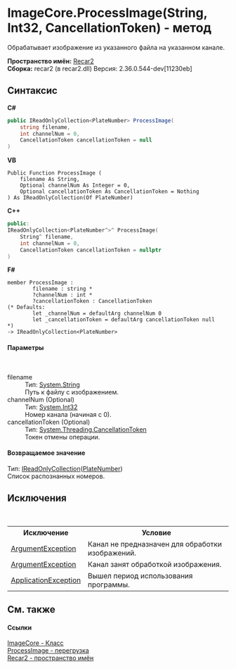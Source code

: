 # ImageCore.ProcessImage(String, Int32, CancellationToken) - метод
 

Обрабатывает изображение из указанного файла на указанном канале.

**Пространство имён:**&nbsp;<a href="0dd0c505-07fc-c3e8-128c-d1a0701f2a29">Recar2</a><br />**Сборка:**&nbsp;recar2 (в recar2.dll) Версия: 2.36.0.544-dev[11230eb]

## Синтаксис

**C#**<br />
``` C#
public IReadOnlyCollection<PlateNumber> ProcessImage(
	string filename,
	int channelNum = 0,
	CancellationToken cancellationToken = null
)
```

**VB**<br />
``` VB
Public Function ProcessImage ( 
	filename As String,
	Optional channelNum As Integer = 0,
	Optional cancellationToken As CancellationToken = Nothing
) As IReadOnlyCollection(Of PlateNumber)
```

**C++**<br />
``` C++
public:
IReadOnlyCollection<PlateNumber^>^ ProcessImage(
	String^ filename, 
	int channelNum = 0, 
	CancellationToken cancellationToken = nullptr
)
```

**F#**<br />
``` F#
member ProcessImage : 
        filename : string * 
        ?channelNum : int * 
        ?cancellationToken : CancellationToken 
(* Defaults:
        let _channelNum = defaultArg channelNum 0
        let _cancellationToken = defaultArg cancellationToken null
*)
-> IReadOnlyCollection<PlateNumber> 

```


#### Параметры
&nbsp;<dl><dt>filename</dt><dd>Тип:&nbsp;<a href="http://msdn2.microsoft.com/ru-ru/library/s1wwdcbf" target="_blank">System.String</a><br />Путь к файлу с изображением.</dd><dt>channelNum (Optional)</dt><dd>Тип:&nbsp;<a href="http://msdn2.microsoft.com/ru-ru/library/td2s409d" target="_blank">System.Int32</a><br />Номер канала (начиная с 0).</dd><dt>cancellationToken (Optional)</dt><dd>Тип:&nbsp;<a href="http://msdn2.microsoft.com/ru-ru/library/dd384802" target="_blank">System.Threading.CancellationToken</a><br />Токен отмены операции.</dd></dl>

#### Возвращаемое значение
Тип:&nbsp;<a href="http://msdn2.microsoft.com/ru-ru/library/hh881542" target="_blank">IReadOnlyCollection</a>(<a href="32a9f62f-82c7-f7ca-5f55-1fb694756b18">PlateNumber</a>)<br />Список распознанных номеров.

## Исключения
&nbsp;<table><tr><th>Исключение</th><th>Условие</th></tr><tr><td><a href="http://msdn2.microsoft.com/ru-ru/library/3w1b3114" target="_blank">ArgumentException</a></td><td>Канал не предназначен для обработки изображений.</td></tr><tr><td><a href="http://msdn2.microsoft.com/ru-ru/library/3w1b3114" target="_blank">ArgumentException</a></td><td>Канал занят обработкой изображения.</td></tr><tr><td><a href="http://msdn2.microsoft.com/ru-ru/library/ww58ded5" target="_blank">ApplicationException</a></td><td>Вышел период использования программы.</td></tr></table>

## См. также


#### Ссылки
<a href="0ecd30a3-2420-dbc0-b961-311b9ee08659">ImageCore - Класс</a><br /><a href="d70e782e-b804-f2fb-079c-1b6a4440d271">ProcessImage - перегрузка</a><br /><a href="0dd0c505-07fc-c3e8-128c-d1a0701f2a29">Recar2 - пространство имён</a><br />